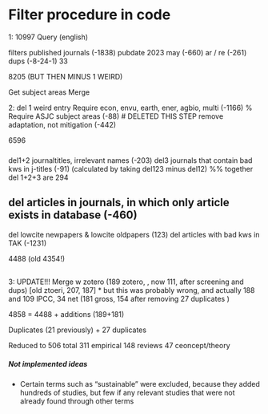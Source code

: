 # Filter procedure in code

1: 10997
Query (english)


filters
    published journals (-1838)
    pubdate 2023 may (-660)
    ar / re (-261)
    dups (-8-24-1) 33

8205 (BUT THEN MINUS 1 WEIRD)

Get subject areas
Merge 

2:
del 1 weird entry
Require econ, envu, earth, ener, agbio, multi (-1166)
% Require ASJC subject areas (-88) # DELETED THIS STEP
remove adaptation, not mitigation (-442)

6596
###

del1+2 journaltitles, irrelevant names (-203)
del3 journals that contain bad kws in j-titles (-91) (calculated by taking del123 minus del12)
%% together del 1+2+3 are 294 

del articles in journals, in which only article exists in database (-460)
-
del lowcite newpapers & lowcite oldpapers  (123)
del articles with bad kws in TAK (-1231)

4488 (old 4354!)
##

3: UPDATE!!!
Merge w zotero (189 zotero, , now 111, after screening and dups) 
[old ztoeri, 207, 187] * but this was probably wrong, and actually 188 and 109
IPCC, 34 net (181 gross, 154 after removing 27 duplicates )

4858 = 4488 + additions (189+181) 

Duplicates (21 previously) + 27 duplicates

Reduced to 506 total
311 empirical
148 reviews
47 ceoncept/theory




##### Not implemented ideas

- Certain terms such as “sustainable” were excluded, because they added hundreds of studies, but few if any relevant studies that were not already found through other terms
